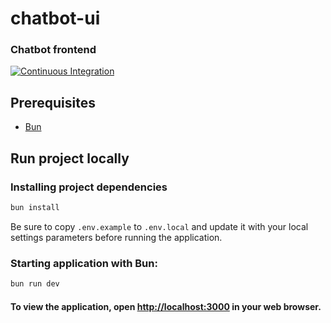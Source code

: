 chatbot-ui
==========

### Chatbot frontend

[![Continuous Integration](https://github.com/jbence1994-ai/chatbot-ui/actions/workflows/build.yaml/badge.svg)](https://github.com/jbence1994-ai/chatbot-ui/actions/workflows/build.yaml)

Prerequisites
-------------

- [Bun](https://bun.com/get)

Run project locally
-------------------

### Installing project dependencies

```bash
bun install
```

Be sure to copy `.env.example` to `.env.local` and update it with your local settings parameters before running the
application.

### Starting application with Bun:

```bash
bun run dev
```

#### To view the application, open [http://localhost:3000](http://localhost:3000) in your web browser.
